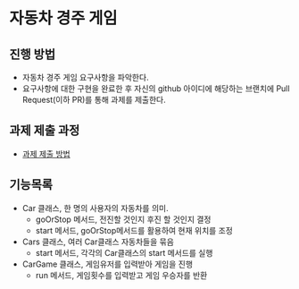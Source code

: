 # 자동차 경주 게임
## 진행 방법
* 자동차 경주 게임 요구사항을 파악한다.
* 요구사항에 대한 구현을 완료한 후 자신의 github 아이디에 해당하는 브랜치에 Pull Request(이하 PR)를 통해 과제를 제출한다.

## 과제 제출 과정
* [과제 제출 방법](https://github.com/next-step/nextstep-docs/tree/master/precourse)

## 기능목록
* Car 클래스, 한 명의 사용자의 자동차를 의미.
  * goOrStop 메서드, 전진할 것인지 후진 할 것인지 결정
  * start 메서드, goOrStop메서드를 활용하여 현재 위치를 조정
* Cars 클래스, 여러 Car클래스 자동차들을 묶음
  * start 메서드, 각각의 Car클래스의 start 메서드를 실행
* CarGame 클래스, 게임유저를 입력받아 게임을 진행
  * run 메서드, 게임횟수를 입력받고 게임 우승자를 반환

